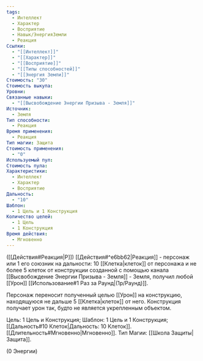 ```yaml
---
tags:
  - Интеллект
  - Характер
  - Восприятие
  - Навык/ЭнергияЗемли
  - Реакция
Ссылки:
  - "[[Интеллект]]"
  - "[[Характер]]"
  - "[[Восприятие]]"
  - "[[Типы способностей]]"
  - "[[Энергия Земли]]"
Стоимость: "30"
Стоимость выкупа: 
Уровни: 
Связанные навыки:
  - "[[Высвобождение Энергии Призыва - Земля]]"
Источник:
  - Земля
Тип способности:
  - Реакция
Время применения:
  - Реакция
Тип магии: Защита
Стоимость применения:
  - "0"
Используемый пул: 
Стоимость пула: 
Характеристики:
  - Интеллект
  - Характер
  - Восприятие
Дальность:
  - "10"
Шаблон:
  - 1 Цель и 1 Конструкция
Количество целей:
  - 1 Цель
  - 1 Конструкция
Время действия:
  - Мгновенно
---
```

([[Действия#Реакция|Р]]) [[Действия#^e6bb62|Реакция]] - персонаж или 1 его союзник на дальности: 10 [[Клетка|клеток]] от персонажа и не более 5 клеток от конструкции созданной с помощью канала [[Высвобождение Энергии Призыва - Земля]] - Земля, получил любой [[Урон]] [[Использование#1 Раз за Раунд|(1р/Раунд)]].

Персонаж переносит полученный целью [[Урон]] на конструкцию, находящуюся не дальше 5 [[Клетка|клеток]] от него. Конструкция получает урон так, будто не является укрепленным объектом.

Цель: 1 Цель и Конструкция; Шаблон: 1 Цель и 1 Конструкция; [[Дальность#10 Клеток|Дальность: 10 Клеток]]. [[Длительность#Мгновенно|Мгновенно]]. Тип Магии: [[Школа Защиты|Защита]]. 

(0 Энергии)